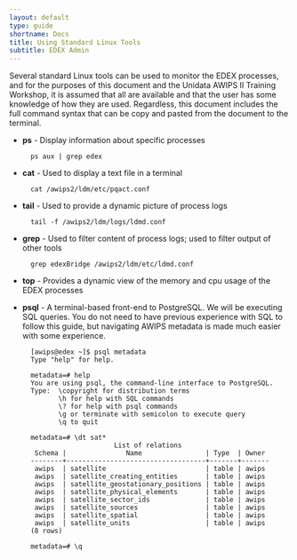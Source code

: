 ```yaml
---
layout: default
type: guide
shortname: Docs
title: Using Standard Linux Tools
subtitle: EDEX Admin
---
```



Several standard Linux tools can be used to monitor the EDEX  processes, and for the purposes of this document and the Unidata AWIPS II Training Workshop, it is assumed that all are available and that the user has some knowledge of how they are used.  Regardless, this document includes the full command syntax that can be copy and pasted from the document to the terminal.


* **ps** - Display information about specific processes 
    
        ps aux | grep edex

* **cat** - Used to display a text file in a terminal 

        cat /awips2/ldm/etc/pqact.conf

* **tail** - Used to provide a dynamic picture of process logs 

        tail -f /awips2/ldm/logs/ldmd.conf
  
* **grep** - Used to filter content of process logs; used to filter output of other tools 

        grep edexBridge /awips2/ldm/etc/ldmd.conf

* **top** - Provides a dynamic view of the memory and cpu usage of the EDEX processes 

* **psql** - A terminal-based front-end to PostgreSQL.  We will be executing SQL queries.  You do not need to have previous experience with SQL to follow this guide, but navigating AWIPS metadata is made much easier with some experience.

        [awips@edex ~]$ psql metadata
        Type "help" for help.
        
        metadata=# help
        You are using psql, the command-line interface to PostgreSQL.
        Type:  \copyright for distribution terms
               \h for help with SQL commands
               \? for help with psql commands
               \g or terminate with semicolon to execute query
               \q to quit
               
        metadata=# \dt sat*
                             List of relations
         Schema |               Name                | Type  | Owner 
        --------+-----------------------------------+-------+-------
         awips  | satellite                         | table | awips
         awips  | satellite_creating_entities       | table | awips
         awips  | satellite_geostationary_positions | table | awips
         awips  | satellite_physical_elements       | table | awips
         awips  | satellite_sector_ids              | table | awips
         awips  | satellite_sources                 | table | awips
         awips  | satellite_spatial                 | table | awips
         awips  | satellite_units                   | table | awips
        (8 rows)
        
        metadata=# \q




  

